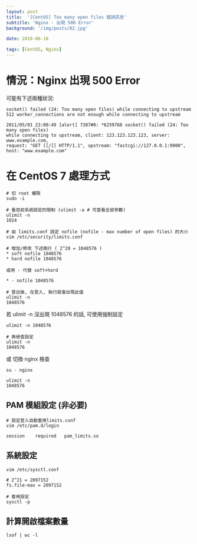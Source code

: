 ```yaml
---
layout: post
title:  '[CentOS] Too many open files 錯誤訊息'
subtitle: 'Nginx - 出現 500 Error'
background: '/img/posts/02.jpg'

date: 2018-06-10

tags: [CentOS, Nginx]
---
```


# 情況：Nginx 出現 500 Error  

可能有下述兩種狀況:  

```
socket() failed (24: Too many open files) while connecting to upstream
512 worker_connections are not enough while connecting to upstream
```
```
2011/05/01 23:00:49 [alert] 7387#0: *6259768 socket() failed (24: Too many open files)
while connecting to upstream, client: 123.123.123.123, server: www.example.com,
request: "GET [[/]] HTTP/1.1", upstream: "fastcgi://127.0.0.1:9000", host: "www.example.com"
```

# 在 CentOS 7 處理方式

```
# 切 root 權限
sudo -i

# 看目前系統設定的限制 (ulimit -a # 可查看全部參數)
ulimit -n 
1024

# 由 limits.conf 設定 nofile (nofile - max number of open files) 的大小
vim /etc/security/limits.conf 

# 增加/修改 下述兩行 ( 2^20 = 1048576 )
* soft nofile 1048576
* hard nofile 1048576

或用 - 代替 soft+hard

* - nofile 1048576

# 登出後, 在登入, 執行就會出現此值
ulimit -n 
1048576
```

若 ulimit -n 沒出現 1048576 的話, 可使用強制設定
```
ulimit -n 1048576

# 再檢查設定
ulimit -n
1048576
```

或 切換 nginx 檢查

```
su - nginx

ulimit -n
1048576
```

## PAM 模組設定 (非必要)
```
# 設定登入自動套用limits.conf
vim /etc/pam.d/login

session    required   pam_limits.so
```


## 系統設定  

```
vim /etc/sysctl.conf

# 2^21 = 2097152
fs.file-max = 2097152

# 套用設定
sysctl -p
```

## 計算開啟檔案數量
```
lsof | wc -l 
```  



